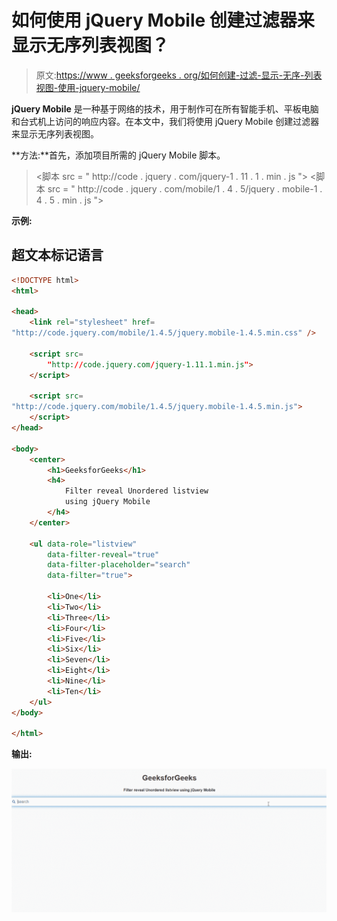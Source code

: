 # 如何使用 jQuery Mobile 创建过滤器来显示无序列表视图？

> 原文:[https://www . geeksforgeeks . org/如何创建-过滤-显示-无序-列表视图-使用-jquery-mobile/](https://www.geeksforgeeks.org/how-to-create-filter-reveal-unordered-listviews-using-jquery-mobile/)

**jQuery Mobile** 是一种基于网络的技术，用于制作可在所有智能手机、平板电脑和台式机上访问的响应内容。在本文中，我们将使用 jQuery Mobile 创建过滤器来显示无序列表视图。

**方法:**首先，添加项目所需的 jQuery Mobile 脚本。

> <link rel="”stylesheet”" href="”http://code.jquery.com/mobile/1.4.5/jquery.mobile-1.4.5.min.css”/">
> <脚本 src = " http://code . jquery . com/jquery-1 . 11 . 1 . min . js "></脚本>
> <脚本 src = " http://code . jquery . com/mobile/1 . 4 . 5/jquery . mobile-1 . 4 . 5 . min . js "></脚本>

**示例:**

## 超文本标记语言

```html
<!DOCTYPE html>
<html>

<head>
    <link rel="stylesheet" href=
"http://code.jquery.com/mobile/1.4.5/jquery.mobile-1.4.5.min.css" />

    <script src=
        "http://code.jquery.com/jquery-1.11.1.min.js">
    </script>

    <script src=
"http://code.jquery.com/mobile/1.4.5/jquery.mobile-1.4.5.min.js">
    </script>
</head>

<body>
    <center>
        <h1>GeeksforGeeks</h1>
        <h4>
            Filter reveal Unordered listview
            using jQuery Mobile
        </h4>
    </center>

    <ul data-role="listview" 
        data-filter-reveal="true" 
        data-filter-placeholder="search" 
        data-filter="true">

        <li>One</li>
        <li>Two</li>
        <li>Three</li>
        <li>Four</li>
        <li>Five</li>
        <li>Six</li>
        <li>Seven</li>
        <li>Eight</li>
        <li>Nine</li>
        <li>Ten</li>
    </ul>
</body>

</html>
```

**输出:**

![](img/08d715e10ad3631fcfe222720d1f6ff5.png)